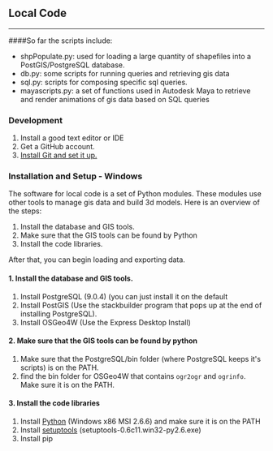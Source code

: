 ## Local Code ##

- - -

<!--This is a repository of scripts being used on the [Local Code Project](http://nicholas.demonchaux.com) which is currently in residency at the [Autodesk Idea Studio](http://usa.autodesk.com/ideastudio).-->
<!--These scripts are new, messy, and in development. Feel free to browse them, but don't expect them to work well or safely on your computer.  -->



####So far the scripts include:  
- shpPopulate.py: used for loading a large quantity of shapefiles into a PostGIS/PostgreSQL database.
- db.py: some scripts for running queries and retrieving gis data
- sql.py: scripts for composing specific sql queries.
- mayascripts.py: a set of functions used in Autodesk Maya to retrieve and render animations of gis data based on SQL queries

### Development

1. Install a good text editor or IDE
2. Get a GitHub account.
2. [Install Git and set it up.](http://help.github.com/win-set-up-git/)

### Installation and Setup - Windows

The software for local code is a set of Python modules. These modules use other
tools to manage gis data and build 3d models. Here is an overview of the steps:

1. Install the database and GIS tools.
2. Make sure that the GIS tools can be found by Python
3. Install the code libraries.

After that, you can begin loading and exporting data.

#### 1. Install the database and GIS tools.

1. Install PostgreSQL (9.0.4) (you can just install it on the default
2. Install PostGIS (Use the stackbuilder program that pops up at the end of
   installing PostgreSQL).
4. Install OSGeo4W (Use the Express Desktop Install)

#### 2. Make sure that the GIS tools can be found by python

1. Make sure that the PostgreSQL/bin folder (where PostgreSQL keeps it's
   scripts) is on the PATH.
2. find the bin folder for OSGeo4W that contains `ogr2ogr` and `ogrinfo`. Make sure
   it is on the PATH.

#### 3. Install the code libraries

1. Install [Python](http://www.python.org/download/releases/2.6.6/) (Windows x86 MSI 2.6.6) and make sure it is on the PATH
2. Install [setuptools](http://pypi.python.org/pypi/setuptools#files) (setuptools-0.6c11.win32-py2.6.exe)
1. Install pip 

